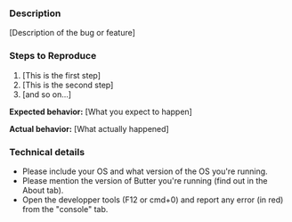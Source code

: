 ### Description

[Description of the bug or feature]

### Steps to Reproduce

1. [This is the first step]
2. [This is the second step]
3. [and so on...]

**Expected behavior:** [What you expect to happen]

**Actual behavior:** [What actually happened]

### Technical details
 
- Please include your OS and what version of the OS you're running.
- Please mention the version of Butter you're running (find out in the About tab).
- Open the developper tools (F12 or cmd+0) and report any error (in red) from the "console" tab.